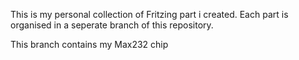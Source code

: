 This is my personal collection of Fritzing part i created. Each part is organised in a seperate branch of this repository.

This branch contains my Max232 chip
